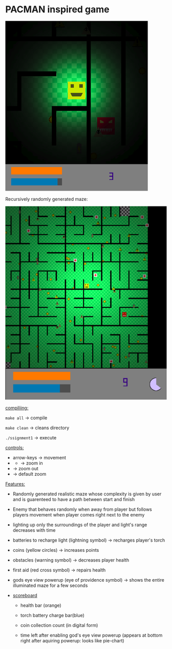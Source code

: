 # PACMAN inspired game


![Image of Yaktocat](https://raw.githubusercontent.com/VisveshS/PacMan-OpenGL/master/20171133_Assign1/pm1.png)

Recursively randomly generated maze:

![Image of Yaktocat](https://raw.githubusercontent.com/VisveshS/PacMan-OpenGL/master/20171133_Assign1/maze.png)

<u>compiliing:</u>

`make all` &rarr; compile

`make clean` &rarr; cleans directory

`./ssignment1` &rarr; execute

<u>controls:</u>

 * arrow-keys &rarr; movement
 * + &rarr; zoom in
 * &rarr; zoom out
 * &rarr; default zoom

<u>Features:</u>

* Randomly generated realistic maze whose complexity is given by user and is
guarenteed to have a path between start and finish

 * Enemy that behaves randomly when away from player but follows players movement
when player comes right next to the enemy

 * lighting up only the surroundings of the player and light's range decreases with time

 * batteries to recharge light (lightning symbol) → recharges player's torch

 * coins (yellow circles) → increases points

 * obstacles (warning symbol) → decreases player health

 * first aid (red cross symbol) → repairs health

 * gods eye view powerup (eye of providence symbol) → shows the entire illuminated maze for a few seconds

 * <u>scoreboard</u>

    * health bar (orange)

    * torch battery charge bar(blue)

    * coin collection count (in digital form)

    * time left after enabling god's eye view powerup (appears at bottom right after
aquiring powerup: looks like pie-chart)
